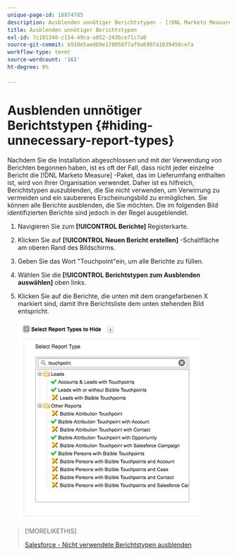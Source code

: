 ```yaml
---
unique-page-id: 18874785
description: Ausblenden unnötiger Berichtstypen - [!DNL Marketo Measure] - Produktdokumentation
title: Ausblenden unnötiger Berichtstypen
exl-id: 7c181340-c154-49ca-a852-243bce71c7a0
source-git-commit: b910e5aedb9e178058f7af9a6907a1039458ce7a
workflow-type: tm+mt
source-wordcount: '161'
ht-degree: 0%

---
```


# Ausblenden unnötiger Berichtstypen {#hiding-unnecessary-report-types}

Nachdem Sie die Installation abgeschlossen und mit der Verwendung von Berichten begonnen haben, ist es oft der Fall, dass nicht jeder einzelne Bericht die [!DNL Marketo Measure] -Paket, das im Lieferumfang enthalten ist, wird von Ihrer Organisation verwendet. Daher ist es hilfreich, Berichtstypen auszublenden, die Sie nicht verwenden, um Verwirrung zu vermeiden und ein saubereres Erscheinungsbild zu ermöglichen. Sie können alle Berichte ausblenden, die Sie möchten. Die im folgenden Bild identifizierten Berichte sind jedoch in der Regel ausgeblendet.

1. Navigieren Sie zum **[!UICONTROL Berichte]** Registerkarte.

1. Klicken Sie auf **[!UICONTROL Neuen Bericht erstellen]** -Schaltfläche am oberen Rand des Bildschirms.

1. Geben Sie das Wort &quot;Touchpoint&quot;ein, um alle Berichte zu füllen.

1. Wählen Sie die **[!UICONTROL Berichtstypen zum Ausblenden auswählen]** oben links.

1. Klicken Sie auf die Berichte, die unten mit dem orangefarbenen X markiert sind, damit Ihre Berichtsliste dem unten stehenden Bild entspricht.

   ![](assets/1-4.png)

>[!MORELIKETHIS]
>
>[Salesforce - Nicht verwendete Berichtstypen ausblenden](https://releasenotes.docs.salesforce.com/en-us/spring14/release-notes/rn_analytics_hide_report_types.htm)
